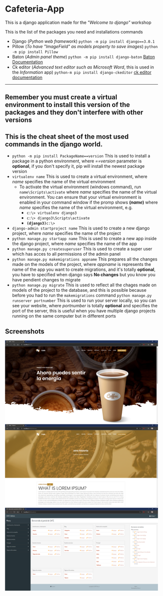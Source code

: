 # Cafeteria-App
This is a django application made for the *"Welcome to django"* workshop

This is the list of the packages you need and installations commands

+ Django (*Python web framework*) `python -m pip install django==3.0.1`
+ Pillow (*To have "ImageField" as models property to save images*) `python -m pip install Pillow`
+ Baton (*Admin panel theme*) `python -m pip install django-baton` [Baton Documentation](https://github.com/otto-torino/django-baton "Baton documentation")
+ Ck editor (*Advanced text editor such as Microsoft Word*, this is used in the *Information* app) `python-m pip install django-ckeditor` [ck editor documentation](https://github.com/django-ckeditor/django-ckeditor "ck editor documentation")

---

## Remember you must create a virtual environment to install this version of the packages and they don't interfere with other versions

## This is the cheat sheet of the most used commands in the django world.

+ `python -m pip install PackageName==version` This is used to install a package in a python environment, where *==version* parameter is __optional__, if you don't specify it, pip will install the newest package version
+ `virtualenv name` This is used to create a virtual environment, where *name* specifies the name of the virtual environment
    + To activate the virtual environment (windows command), run `name\Scripts\activate` where *name* specifies the name of the virtual environment.
You can ensure that your virtual environment is enabled in your command window if the promp shows __(*name*)__ where *name* specifies the name of the virtual environment, e.g. 
        + `c:\> virtualenv django3`
        + `c:\> django3\Scripts\activate`
        + __`(django3)`__`c:\>`
+ `django-admin startproject name` This is used to create a new django project, where *name* specifies the name of the project
+ `python manage.py startapp name` This is used to create a new app inside the django project, where *name* specifies the name of the app
+ `python manage.py createsuperuser` This is used to create a super user which has acces to all permissions of the admin panel
+ `python manage.py makemigrations appname` This prepares all the changes made on the models of the project, where *appname* is represents the name of the app you want to create migrations, and it's totally __optional__, you have to specified when django says __No changes__ but you know you have pendient changes to migrate
+ `python manage.py migrate` This is used to reflect all the chages made on models of the project to the database, and this is possible because before you had to run the `makemigrations` command
`python manage.py runserver portnumber` This is used to run your server locally, so you can see your website, where *portnumber* is totally __optional__ and specifies the port of the server, this is useful when you have multiple django projects running on the same computer but in different ports

## Screenshots
![alt text](https://raw.githubusercontent.com/DiegoSilvaP/Cafeteria-App/master/screenshots/index.png)
![alt text](https://raw.githubusercontent.com/DiegoSilvaP/Cafeteria-App/master/screenshots/historia.png)
![alt text](https://raw.githubusercontent.com/DiegoSilvaP/Cafeteria-App/master/screenshots/admin.png)